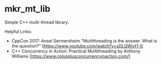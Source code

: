 # mkr_mt_lib

<p>
Simple C++ multi-thread library.

Helpful Links:
- CppCon 2017: Ansel Sermersheim “Multithreading is the answer. What is the question?" [https://www.youtube.com/watch?v=sDLQWivf1-I]
- C++ Concurrency in Action: Practical Multithreading by Anthony Williams [https://www.cplusplusconcurrencyinaction.com/]
</p>
